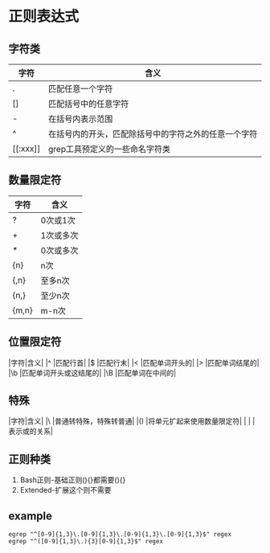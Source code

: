# 正则表达式
## 字符类
|字符|含义|
|--------|----------------------------------------------------|
|.       |匹配任意一个字符|
|[]      |匹配括号中的任意字符|
|-       |在括号内表示范围|
|^       |在括号内的开头，匹配除括号中的字符之外的任意一个字符|
|[[:xxx]]|grep工具预定义的一些命名字符类|
## 数量限定符
|字符|含义|
|-----|-----------|
|?    |0次或1次|
|+    |1次或多次|
|\*   |0次或多次|
|{n}  |n次|
|{,n} |至多n次|
|{n,} |至少n次|
|{m,n}|m-n次|
## 位置限定符
|字符|含义|
|^   |匹配行首|
|$   |匹配行末|
|\<  |匹配单词开头的|
|\>  |匹配单词结尾的|
|\b  |匹配单词开头或这结尾的|
|\B  |匹配单词在中间的|
## 特殊
|字符|含义|
|\   |普通转特殊，特殊转普通|
|()  |将单元扩起来使用数量限定符|
| |  |表示或的关系|
## 正则种类
1. Bash正则-基础正则(){}都需要\(\)\{\}
2. Extended-扩展这个则不需要
## example
```shell
egrep "^[0-9]{1,3}\.[0-9]{1,3}\.[0-9]{1,3}\.[0-9]{1,3}$" regex
egrep "^([0-9]{1,3}\.){3}[0-9]{1,3}$" regex
```


